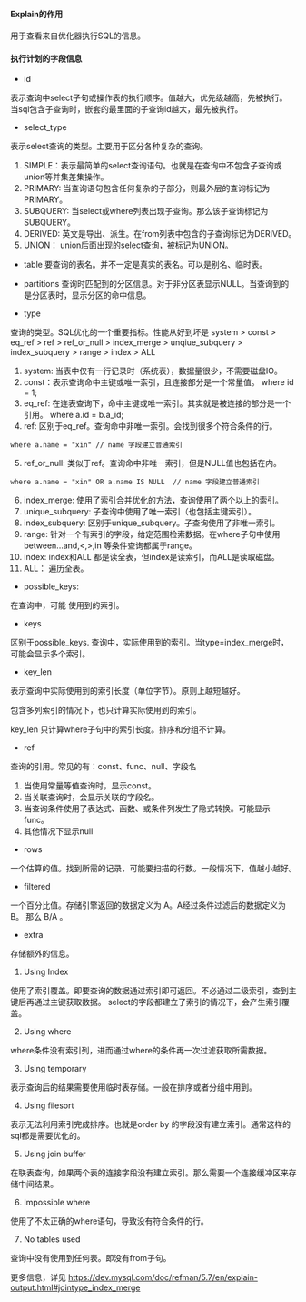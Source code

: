 ####  Explain的作用 ####
用于查看来自优化器执行SQL的信息。

#### 执行计划的字段信息 #### 

* id

表示查询中select子句或操作表的执行顺序。值越大，优先级越高，先被执行。
当sql包含子查询时，嵌套的最里面的子查询id越大，最先被执行。

* select_type

表示select查询的类型。主要用于区分各种复杂的查询。

  1. SIMPLE：表示最简单的select查询语句。也就是在查询中不包含子查询或union等并集差集操作。
  2. PRIMARY: 当查询语句包含任何复杂的子部分，则最外层的查询标记为PRIMARY。
  3. SUBQUERY: 当select或where列表出现子查询。那么该子查询标记为SUBQUERY。
  4. DERIVED: 英文是导出、派生。在from列表中包含的子查询标记为DERIVED。
  5. UNION： union后面出现的select查询，被标记为UNION。

* table
要查询的表名。并不一定是真实的表名。可以是别名、临时表。

* partitions
查询时匹配到的分区信息。对于非分区表显示NULL。当查询到的是分区表时，显示分区的命中信息。

* type

查询的类型。SQL优化的一个重要指标。性能从好到坏是
system > const > eq_ref > ref > ref_or_null > index_merge > unqiue_subquery > 
index_subquery > range > index > ALL
   1. system: 当表中仅有一行记录时（系统表），数据量很少，不需要磁盘IO。
   2. const：表示查询命中主键或唯一索引，且连接部分是一个常量值。 where id = 1;
   3. eq_ref: 在连表查询下，命中主键或唯一索引。其实就是被连接的部分是一个引用。
    where a.id = b.a_id;
   4. ref: 区别于eq_ref。查询命中非唯一索引。会找到很多个符合条件的行。 
   ````
   where a.name = "xin" // name 字段建立普通索引
   ````
   5. ref_or_null:  类似于ref。查询命中非唯一索引，但是NULL值也包括在内。
   ````
   where a.name = "xin" OR a.name IS NULL  // name 字段建立普通索引
   ````
   6. index_merge: 使用了索引合并优化的方法，查询使用了两个以上的索引。
   7. unique_subquery: 子查询中使用了唯一索引（也包括主键索引）。
   8. index_subquery:  区别于unique_subquery。子查询使用了非唯一索引。
   9. range: 针对一个有索引的字段，给定范围检索数据。在where子句中使用between...and,<,>,in 等条件查询都属于range。
   10. index: index和ALL 都是读全表，但index是读索引，而ALL是读取磁盘。
   11. ALL： 遍历全表。

* possible_keys:

在查询中，可能 使用到的索引。

* keys

区别于possible_keys. 查询中，实际使用到的索引。当type=index_merge时，可能会显示多个索引。

* key_len

表示查询中实际使用到的索引长度（单位字节）。原则上越短越好。 

包含多列索引的情况下，也只计算实际使用到的索引。

key_len 只计算where子句中的索引长度。排序和分组不计算。

* ref

查询的引用。常见的有：const、func、null、字段名
  1. 当使用常量等值查询时，显示const。
  2. 当关联查询时，会显示关联的字段名。
  3. 当查询条件使用了表达式、函数、或条件列发生了隐式转换。可能显示 func。
  4. 其他情况下显示null
  
* rows

一个估算的值。找到所需的记录，可能要扫描的行数。一般情况下，值越小越好。

* filtered

一个百分比值。存储引擎返回的数据定义为 A。A经过条件过滤后的数据定义为B。 那么 B/A 。

* extra

存储额外的信息。
 
  1. Using Index
  
  使用了索引覆盖。即要查询的数据通过索引即可返回。不必通过二级索引，查到主键后再通过主键获取数据。
  select的字段都建立了索引的情况下，会产生索引覆盖。
  
  2. Using where
  
  where条件没有索引列，进而通过where的条件再一次过滤获取所需数据。
  
  3. Using temporary
  
  表示查询后的结果需要使用临时表存储。一般在排序或者分组中用到。
  
  4. Using filesort
  
  表示无法利用索引完成排序。也就是order by 的字段没有建立索引。通常这样的sql都是需要优化的。
  
  5. Using join buffer
  
  在联表查询，如果两个表的连接字段没有建立索引。那么需要一个连接缓冲区来存储中间结果。
  
  6. Impossible where
  
  使用了不太正确的where语句，导致没有符合条件的行。
  
  7. No tables used
  
  查询中没有使用到任何表。即没有from子句。
  
  更多信息，详见 https://dev.mysql.com/doc/refman/5.7/en/explain-output.html#jointype_index_merge
  
  
